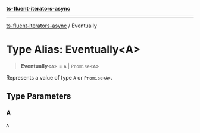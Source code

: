 [**ts-fluent-iterators-async**](../README.md)

---

[ts-fluent-iterators-async](../README.md) / Eventually

# Type Alias: Eventually\<A\>

> **Eventually**\<`A`\> = `A` \| `Promise`\<`A`\>

Represents a value of type `A` or `Promise<A>`.

## Type Parameters

### A

`A`
